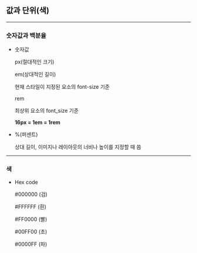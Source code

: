## 값과 단위(색)

------

### 숫자값과 백분율

- 숫자값

  px(절대적인 크기)

  em(상대적인 길이)

   현재 스타일이 지정된 요소의 font-size 기준

  rem

   최상위 요소의 font_size 기준

  **16px = 1em = 1rem**

- %(퍼센트)

  상대 길이, 이미지나 레이아웃의 너비나 높이를 지정할 때 씀

------

### 색

- Hex code

  \#000000 	 (검)

  \#FFFFFF 	(흰)

  \#FF0000 	 (빨)

  \#00FF00 	 (초)

  \#0000FF 	 (파)